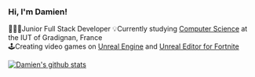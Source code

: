 ### Hi, I'm Damien!

👨🏻‍💻Junior Full Stack Developer
💡Currently studying [Computer Science](https://www.iut.u-bordeaux.fr/formations/informatique/) at the IUT of Gradignan, France<br/>
🕹️Creating video games on [Unreal Engine](https://www.unrealengine.com/fr) and [Unreal Editor for Fortnite](https://www.unrealengine.com/fr/uses/uefn-unreal-editor-for-fortnite)<br/>

<!-- Github stats-->
[![Damien's github stats](http://github-readme-stats.vercel.app/api?username=DamienLecoq&count_private=true&show_icons=true&theme=radical&hide_rank=false)](https://github.com/anuraghazra/github-readme-stats)
